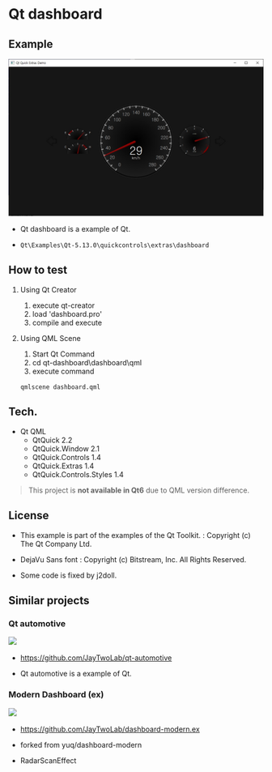 # Qt dashboard

## Example

![](image/dash.jpg)

- Qt dashboard is a example of Qt.

- `Qt\Examples\Qt-5.13.0\quickcontrols\extras\dashboard`

## How to test

1. Using Qt Creator
	1. execute qt-creator
	2. load 'dashboard.pro'
	3. compile and execute

2. Using QML Scene
	1. Start Qt Command
	2. cd qt-dashboard\dashboard\qml
	3. execute command
	```
	qmlscene dashboard.qml
	```

## Tech.

- Qt QML
	- QtQuick 2.2
	- QtQuick.Window 2.1
	- QtQuick.Controls 1.4
	- QtQuick.Extras 1.4
	- QtQuick.Controls.Styles 1.4

> This project is **not available in Qt6** due to QML version difference.

## License

- This example is part of the examples of the Qt Toolkit. : Copyright (c) The Qt Company Ltd.

- DejaVu Sans font : Copyright (c) Bitstream, Inc. All Rights Reserved.

- Some code is fixed by j2doll.	

## Similar projects

### Qt automotive

![](https://github.com/JayTwoLab/qt-automotive/raw/master/image/auto.jpg)

- https://github.com/JayTwoLab/qt-automotive

- Qt automotive is a example of Qt.

### Modern Dashboard (ex)

![](https://github.com/JayTwoLab/dashboard-modern.ex/raw/master/markdown.data/modern.ani.gif)

- https://github.com/JayTwoLab/dashboard-modern.ex

- forked from yuq/dashboard-modern

- RadarScanEffect




